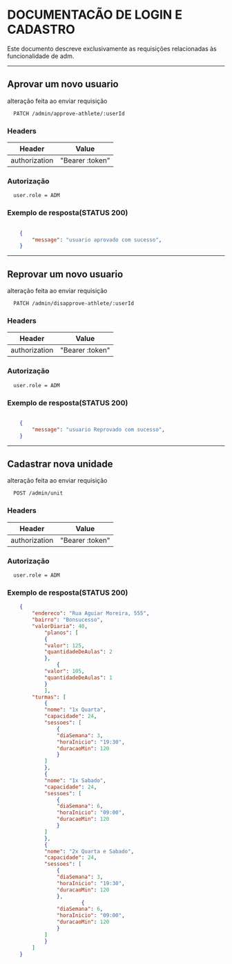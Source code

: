 # DOCUMENTACÃO DE LOGIN E CADASTRO

Este documento descreve exclusivamente as requisições relacionadas às funcionalidade de adm.

***

## Aprovar um novo usuario 

alteração feita ao enviar requisição

```https
  PATCH /admin/approve-athlete/:userId
```

### Headers

| Header           | Value           |
|------------------|-----------------|
| authorization    | "Bearer :token" |

### Autorização

```https
  user.role = ADM
```

### Exemplo de resposta(STATUS 200)

```json

    {
	    "message": "usuario aprovado com sucesso",
    }
```

***

## Reprovar um novo usuario 

alteração feita ao enviar requisição

```https
  PATCH /admin/disapprove-athlete/:userId
```

### Headers

| Header           | Value           |
|------------------|-----------------|
| authorization    | "Bearer :token" |

### Autorização

```https
  user.role = ADM
```

### Exemplo de resposta(STATUS 200)

```json

    {
	    "message": "usuario Reprovado com sucesso",
    }
```

***

## Cadastrar nova unidade

alteração feita ao enviar requisição

```https
  POST /admin/unit
```

### Headers

| Header           | Value           |
|------------------|-----------------|
| authorization    | "Bearer :token" |

### Autorização

```https
  user.role = ADM
```

### Exemplo de resposta(STATUS 200)

```json
    {
        "endereco": "Rua Aguiar Moreira, 555",
        "bairro": "Bonsucesso",
        "valorDiaria": 40,
            "planos": [
            {
            "valor": 125,
            "quantidadeDeAulas": 2
            },
                {
            "valor": 105,
            "quantidadeDeAulas": 1
            }
            ],
        "turmas": [
            {
            "nome": "1x Quarta",
            "capacidade": 24,
            "sessoes": [
                {
                "diaSemana": 3,
                "horaInicio": "19:30",
                "duracaoMin": 120
                }
            ]
            },
            {
            "nome": "1x Sabado",
            "capacidade": 24,
            "sessoes": [
                {
                "diaSemana": 6,
                "horaInicio": "09:00",
                "duracaoMin": 120
                }
            ]
            },
            {
            "nome": "2x Quarta e Sabado",
            "capacidade": 24,
            "sessoes": [
                {
                "diaSemana": 3,
                "horaInicio": "19:30",
                "duracaoMin": 120
                },
                        {
                "diaSemana": 6,
                "horaInicio": "09:00",
                "duracaoMin": 120
                }
            ]
            }
        ]
    }
```